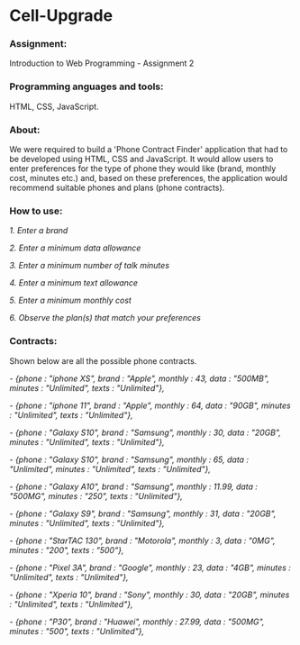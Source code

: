 # Cell-Upgrade

### Assignment: 
Introduction to Web Programming - Assignment 2

### Programming anguages and tools: 
HTML, CSS, JavaScript.

### About: 
We were required to build a 'Phone Contract Finder' application that had to be developed using HTML, CSS and JavaScript. It would allow users to enter preferences for the type of phone they would like (brand, monthly cost, minutes etc.) and, based on these preferences, the application would recommend suitable phones and plans (phone contracts).

### How to use:
_1. Enter a brand_ 

_2. Enter a minimum data allowance_ 

_3. Enter a minimum number of talk minutes_ 

_4. Enter a minimum text allowance_ 

_5. Enter a minimum monthly cost_ 

_6. Observe the plan(s) that match your preferences_ 

### Contracts:
Shown below are all the possible phone contracts.

_- {phone : "iphone XS", brand : "Apple", monthly : 43, data : "500MB", minutes : "Unlimited", texts : "Unlimited"},_

_- {phone : "iphone 11", brand : "Apple", monthly : 64, data : "90GB", minutes : "Unlimited", texts : "Unlimited"},_

_- {phone : "Galaxy S10", brand : "Samsung", monthly : 30, data : "20GB", minutes : "Unlimited", texts : "Unlimited"},_

_- {phone : "Galaxy S10", brand : "Samsung", monthly : 65, data : "Unlimited", minutes : "Unlimited", texts : "Unlimited"},_

_- {phone : "Galaxy A10", brand : "Samsung", monthly : 11.99, data : "500MG", minutes : "250", texts : "Unlimited"},_

_- {phone : "Galaxy S9", brand : "Samsung", monthly : 31, data : "20GB", minutes : "Unlimited", texts : "Unlimited"},_

_- {phone : "StarTAC 130", brand : "Motorola", monthly : 3, data : "0MG", minutes : "200", texts : "500"},_

_- {phone : "Pixel 3A", brand : "Google", monthly : 23, data : "4GB", minutes : "Unlimited", texts : "Unlimited"},_

_- {phone : "Xperia 10", brand : "Sony", monthly : 30, data : "20GB", minutes : "Unlimited", texts : "Unlimited"},_

_- {phone : "P30", brand : "Huawei", monthly : 27.99, data : "500MG", minutes : "500", texts : "Unlimited"},_
